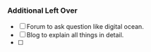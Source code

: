 ### Additional Left Over

* [ ] Forum to ask question like digital ocean.
* [ ] Blog to explain all things in detail.
* [ ] 


